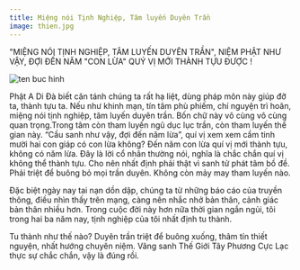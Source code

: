 ```yaml
---
title: Miệng nói Tịnh Nghiệp, Tâm luyến Duyên Trần
image: thien.jpg
---
```


"MIỆNG NÓI TỊNH NGHIỆP, TÂM LUYẾN DUYÊN TRẦN", NIỆM PHẬT NHƯ VẬY, ĐỢI ĐẾN NĂM "CON LỪA" QUÝ VỊ MỚI THÀNH TỰU ĐƯỢC !

![ten buc hinh](https://hoavouu.com/images/file/46y6o5id1AgBABov/o-doi-vui-dao-hay-tuy-duyen.jpg "ten buc hinh")

Phật A Di Đà biết căn tánh chúng ta rất hạ liệt, dùng pháp môn này giúp đỡ ta, thành tựu ta. Nếu như khinh mạn, tín tâm phù phiếm, chí nguyện trì hoãn, miệng nói tịnh nghiệp, tâm luyến duyên trần. Bốn chữ này vô cùng vô cùng quan trọng.Trong tâm còn tham luyến ngũ dục lục trần, còn tham luyến thế gian này. “Cầu sanh như vậy, đợi đến năm lừa”, quí vị xem xem cầm tinh mười hai con giáp có con lừa không? Đến năm con lừa quí vị mới thành tựu, không có năm lừa. Đây là lời cổ nhân thường nói, nghĩa là chắc chắn quí vị không thể thành tựu. Cho nên nhất định phải thật vì sanh tử phát tâm bồ đề. Phải triệt để buông bỏ mọi trần duyên. Không còn mảy may tham luyến nào.

Đặc biệt ngày nay tai nạn dồn dập, chúng ta từ những báo cáo của truyền thông, điều nhìn thấy trên mạng, càng nên nhắc nhở bản thân, cảnh giác bản thân nhiều hơn. Trong cuộc đời này hơn nữa thời gian ngắn ngủi, tôi trong hai ba năm nay, tịnh nghiệp của tôi nhất định tu thành.

Tu thành như thế nào? Duyên trần triệt để buông xuống, thâm tín thiết nguyện, nhất hướng chuyên niệm. Vãng sanh Thế Giới Tây Phương Cực Lạc thực sự chắc chắn, vậy là đúng rồi.

